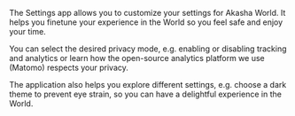 The Settings app allows you to customize your settings for Akasha World. It helps you finetune your experience in the World so you feel safe and enjoy your time. 

You can select the desired privacy mode, e.g. enabling or disabling tracking and analytics or learn how the open-source analytics platform we use (Matomo) respects your privacy. 

The application also helps you explore different settings, e.g. choose a dark theme to prevent eye strain, so you can have a delightful experience in the World.